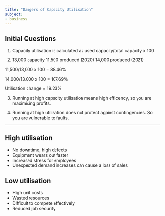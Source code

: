 ```yaml
---
title: "Dangers of Capacity Utilisation"
subject:
- business
---
```


## Initial Questions

1) Capacity utilisation is calculated as
used capacity/total capacity x 100

2) 13,000 capacity
11,500 produced (2020)
14,000 produced (2021)

11,500/13,000 x 100 = 88.46%

14,000/13,000 x 100 = 107.69%

Utilisation change = 19.23%


3) Running at high capacity utilisation means high efficency, so you are maximising profits.

4) Running at high utilisation  does not protect against contingencies. So you are vulnerable to faults.

---

## High utilisation

- No downtime, high defects
- Equipment wears out faster
- Increased stress for employees
- Unexpected demand increases can cause a loss of sales

## Low utilisation

- High unit costs
- Wasted resources
- Difficult to compete effectively
- Reduced job security

‎‎